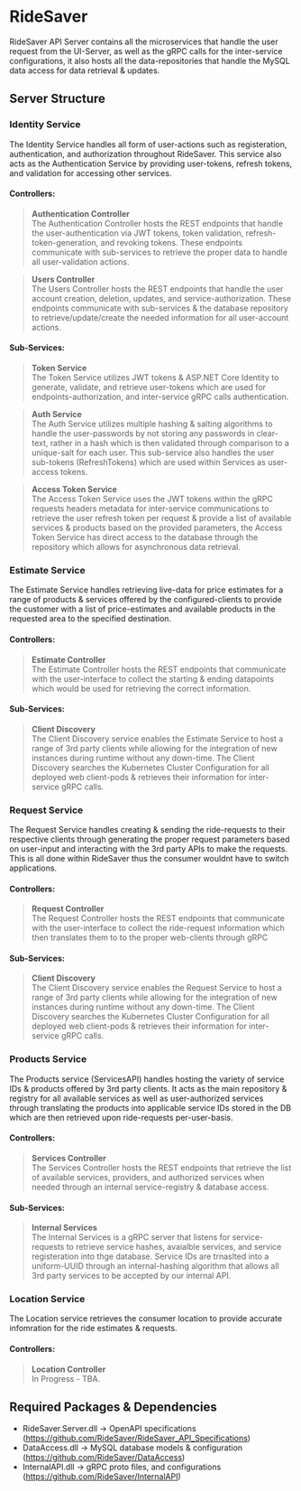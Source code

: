 # RideSaver
RideSaver API Server contains all the microservices that handle the user request from the UI-Server, as well as the gRPC calls for the inter-service configurations, it also hosts all the data-repositories that handle the MySQL data access for data retrieval & updates.

## Server Structure

### Identity Service

The Identity Service handles all form of user-actions such as registeration, authentication, and authorization throughout RideSaver. This service also acts as the Authentication Service by providing user-tokens, refresh tokens, and validation for accessing other services. 

#### Controllers: 

> **Authentication Controller**\
The Authentication Controller hosts the REST endpoints that handle the user-authentication via JWT tokens, token validation, refresh-token-generation, and revoking tokens. These endpoints communicate with sub-services to retrieve the proper data to handle all user-validation actions.

> **Users Controller**\
The Users Controller hosts the REST endpoints that handle the user account creation, deletion, updates, and service-authorization. These endpoints communicate with sub-services & the database repository to retrieve/update/create the needed information for all user-account actions.

#### Sub-Services: 
> **Token Service**\
The Token Service utilizes JWT tokens & ASP.NET Core Identity to generate, validate, and retrieve user-tokens which are used for endpoints-authorization, and inter-service gRPC calls authentication. 

> **Auth Service**\
The Auth Service utilizes multiple hashing & salting algorithms to handle the user-passwords by not storing any passwords in clear-text, rather in a hash which is then validated through comparison to a unique-salt for each user. This sub-service also handles the user sub-tokens (RefreshTokens) which are used within Services as user-access tokens.

> **Access Token Service**\
The Access Token Service uses the JWT tokens within the gRPC requests headers metadata for inter-service communications to retrieve the user refresh token per request & provide a list of available services & products based on the provided parameters, the Access Token Service has direct access to the database through the repository which allows for asynchronous data retrieval. 

### Estimate Service

The Estimate Service handles retrieving live-data for price estimates for a range of products & services offered by the configured-clients to provide the customer with a list of price-estimates and available products in the requested area to the specified destination.

#### Controllers: 

> **Estimate Controller**\
The Estimate Controller hosts the REST endpoints that communicate with the user-interface to collect the starting & ending datapoints which would be used for retrieving the correct information.

#### Sub-Services: 
> **Client Discovery**\
The Client Discovery service enables the Estimate Service to host a range of 3rd party clients while allowing for the integration of new instances during runtime without any down-time. The Client Discovery searches the Kubernetes Cluster Configuration for all deployed web client-pods & retrieves their information for inter-service gRPC calls. 

### Request Service

The Request Service handles creating & sending the ride-requests to their respective clients through generating the proper request parameters based on user-input and interacting with the 3rd party APIs to make the requests. This is all done within RideSaver thus the consumer wouldnt have to switch applications.

#### Controllers: 
> **Request Controller**\
The Request Controller hosts the REST endpoints that communicate with the user-interface to collect the ride-request information which then translates them to to the proper web-clients through gRPC

#### Sub-Services: 
> **Client Discovery**\
The Client Discovery service enables the Request Service to host a range of 3rd party clients while allowing for the integration of new instances during runtime without any down-time. The Client Discovery searches the Kubernetes Cluster Configuration for all deployed web client-pods & retrieves their information for inter-service gRPC calls. 

### Products Service

The Products service (ServicesAPI) handles hosting the variety of service IDs & products offered by 3rd party clients. It acts as the main repository & registry for all available services as well as user-authorized services through translating the products into applicable service IDs stored in the DB which are then retrieved upon ride-requests per-user-basis. 

#### Controllers: 

> **Services Controller**\
The Services Controller hosts the REST endpoints that retrieve the list of available services, providers, and authorized services when needed through an internal service-registry & database access. 

#### Sub-Services: 
> **Internal Services**\
The Internal Services is a gRPC server that listens for service-requests to retrieve service hashes, avaialble services, and service registeration into thge database. Service IDs are trnaslted into a uniform-UUID through an internal-hashing algorithm that allows all 3rd party services to be accepted by our internal API.

### Location Service

The Location service retrieves the consumer location to provide accurate infomration for the ride estimates & requests.
#### Controllers: 

> **Location Controller**\
In Progress - TBA.

## Required Packages & Dependencies

- RideSaver.Server.dll -> OpenAPI specifications (https://github.com/RideSaver/RideSaver_API_Specifications)
- DataAccess.dll -> MySQL database models & configuration (https://github.com/RideSaver/DataAccess)
- InternalAPI.dll -> gRPC proto files, and configurations (https://github.com/RideSaver/InternalAPI)
